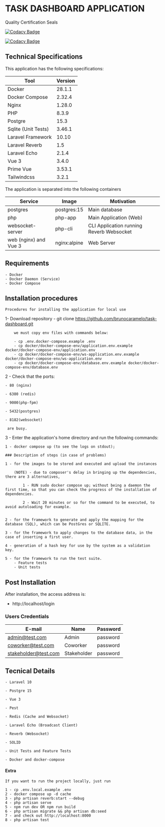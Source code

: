 # TASK DASHBOARD APPLICATION

Quality Certification Seals

[![Codacy Badge](https://app.codacy.com/project/badge/Grade/3933d4c448a84e329a26085c5d59ff47)](https://app.codacy.com/gh/brunocaramelo/task-dashboard/dashboard?utm_source=gh&utm_medium=referral&utm_content=&utm_campaign=Badge_grade)

[![Codacy Badge](https://app.codacy.com/project/badge/Coverage/3933d4c448a84e329a26085c5d59ff47)](https://app.codacy.com/gh/brunocaramelo/task-dashboard/dashboard?utm_source=gh&utm_medium=referral&utm_content=&utm_campaign=Badge_coverage)


## Technical Specifications

This application has the following specifications: 

| Tool | Version |
| --- | --- |
| Docker | 28.1.1 |
| Docker Compose | 2.32.4 |
| Nginx | 1.28.0 |
| PHP | 8.3.9 |
| Postgre | 15.3 |
| Sqlite (Unit Tests) | 3.46.1 |
| Laravel Framework | 10.10 |
| Laravel Reverb | 1.5 |
| Laravel Echo | 2.1.4 |
| Vue 3 | 3.4.0 |
| Prime Vue  | 3.53.1 |
| Tailwindcss  | 3.2.1 |

The application is separated into the following containers

| Service | Image | Motivation
| --- | --- | --- |
| postgres | postgres:15 | Main database |
| php | php-app | Main Application (Web) |
| websocket-server | php-cli | CLI Application running Reverb Websocket |
| web (nginx) and Vue 3 | nginx:alpine | Web Server |

## Requirements
    - Docker
    - Docker Daemon (Service)
    - Docker Compose

## Installation procedures
    Procedures for installing the application for local use

1- Download repository 
    - git clone https://github.com/brunocaramelo/task-dashboard.git
       
        we must copy env files with commands below:

        - cp .env.docker-compose.example .env
        - cp docker/docker-compose-env/application.env.example docker/docker-compose-env/application.env
        - cp docker/docker-compose-env/ws-application.env.example docker/docker-compose-env/ws-application.env
        - cp docker/docker-compose-env/database.env.example docker/docker-compose-env/database.env

2 - Check that the ports:

    - 80 (nginx) 
    
    - 6380 (redis) 
    
    - 9000(php-fpm)

    - 5432(postgres) 
    
    - 8182(websocket) 

     are busy.


3 - Enter the application's home directory and run the following commands:
    
    1 - docker compose up (to see the logs on stdout);

    ### Description of steps (in case of problems)

    1 - for the images to be stored and executed and upload the instances
        
        (NOTE) - due to composer's delay in bringing up the dependencies, there are 3 alternatives,
        
            1 - RUN sudo docker compose up; without being a daemon the first time, so that you can check the progress of the installation of dependencies.
            
            2 - Wait 20 minutes or so for the command to be executed, to avoid autoloading for example.
            
            
    2 - for the framework to generate and apply the mapping for the database (SQL), which can be PostGres or SQLITE.
    
    3 - for the framework to apply changes to the database data, in the case of inserting a first user.
    
    4 - generation of a hash key for use by the system as a validation key.
    
    5 - for the framework to run the test suite.
        - Feature tests  
        - Unit tests
     

## Post Installation

After installation, the access address is:

- http://localhost/login

### Users Credentials
| E-mail | Name | Password
| --- | --- | --- |
| admin@test.com | Admin | password |
| coworker@test.com | Coworker | password |
| stakeholder@test.com | Stakeholder | password |

## Tecnical Details

    - Laravel 10

    - Postgre 15

    - Vue 3

    - Pest

    - Redis (Cache and Websocket)

    - Laravel Echo (Broadcast Client)

    - Reverb (Websocket)

    - SOLID

    - Unit Tests and Feature Tests

    - Docker and docker-compose


#### Extra

    If you want to run the project locally, just run 

    1 - cp .env.local.example .env
    2 - docker compose up -d cache
    3 - php artisan reverb:start --debug
    4 - php artisan serve
    5 - npm run dev OR npm run build
    6 - php artisan migrate && php artisan db:seed
    7 - and check out http://localhost:8000
    8 - php artisan test
